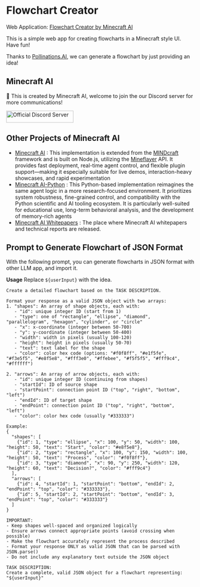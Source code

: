 # Flowchart Creator

Web Application: [Flowchart Creator by Minecraft AI](https://flowchart-creator.vercel.app/)

This is a simple web app for creating flowcharts in a Minecraft style UI. Have fun! 

Thanks to [Pollinations.AI](https://pollinations.ai/), we can generate a flowchart by just providing an idea!

## Minecraft AI
🦾 This is created by Minecraft AI, welcome to join the our Discord server for more communications! 

<a href="https://discord.gg/RKjspnTBmb" target="_blank"><img src="https://s2.loli.net/2025/04/18/CEjdFuZYA4pKsQD.png" alt="Official Discord Server" width="180" height="32"></a>

## Other Projects of Minecraft AI

- [Minecraft AI](https://github.com/aeromechanic000/minecraft-ai) : This implementation is extended from the [MINDcraft](https://github.com/kolbytn/mindcraft) framework and is built on Node.js, utilizing the [Mineflayer](https://github.com/PrismarineJS/mineflayer) API. It provides fast deployment, real-time agent control, and flexible plugin support—making it especially suitable for live demos, interaction-heavy showcases, and rapid experimentation
- [Minecraft AI-Python](https://github.com/aeromechanic000/minecraft-ai-python) : This Python-based implementation reimagines the same agent logic in a more research-focused environment. It prioritizes system robustness, fine-grained control, and compatibility with
the Python scientific and AI tooling ecosystem. It is particularly well-suited for educational use, long-term
behavioral analysis, and the development of memory-rich agents
- [Minecraft AI Whitepapers](https://github.com/aeromechanic000/minecraft-ai-whitepaper) : The place where Minecraft AI whitepapers and technical reports are released.

## Prompt to Generate Flowchart of JSON Format

With the following prompt, you can generate flowcharts in JSON format with other LLM app, and import it. 

**Usage**
Replace `${userInput}` with the idea.

```
Create a detailed flowchart based on the TASK DESCRIPTION.

Format your response as a valid JSON object with two arrays:
1. "shapes": An array of shape objects, each with:
   - "id": unique integer ID (start from 1)
   - "type": one of "rectangle", "ellipse", "diamond", "parallelogram", "hexagon", "cylinder", or "circle"
   - "x": x-coordinate (integer between 50-700)
   - "y": y-coordinate (integer between 50-400)
   - "width": width in pixels (usually 100-120)
   - "height": height in pixels (usually 50-70)
   - "text": text label for the shape
   - "color": color hex code (options: "#f0f8ff", "#e1f5fe", "#f3e5f5", "#e8f5e8", "#fff3e0", "#ffebee", "#f5f5f5", "#fff9c4", "#ffffff")

2. "arrows": An array of arrow objects, each with:
   - "id": unique integer ID (continuing from shapes)
   - "startId": ID of source shape
   - "startPoint": connection point ID ("top", "right", "bottom", "left")
   - "endId": ID of target shape
   - "endPoint": connection point ID ("top", "right", "bottom", "left")
   - "color": color hex code (usually "#333333")

Example:
{
  "shapes": [
    {"id": 1, "type": "ellipse", "x": 100, "y": 50, "width": 100, "height": 50, "text": "Start", "color": "#e8f5e8"},
    {"id": 2, "type": "rectangle", "x": 100, "y": 150, "width": 100, "height": 50, "text": "Process", "color": "#f0f8ff"},
    {"id": 3, "type": "diamond", "x": 90, "y": 250, "width": 120, "height": 60, "text": "Decision?", "color": "#fff9c4"}
  ],
  "arrows": [
    {"id": 4, "startId": 1, "startPoint": "bottom", "endId": 2, "endPoint": "top", "color": "#333333"},
    {"id": 5, "startId": 2, "startPoint": "bottom", "endId": 3, "endPoint": "top", "color": "#333333"}
  ]
}

IMPORTANT:
- Keep shapes well-spaced and organized logically
- Ensure arrows connect appropriate points (avoid crossing when possible)
- Make the flowchart accurately represent the process described
- Format your response ONLY as valid JSON that can be parsed with JSON.parse()
- Do not include any explanatory text outside the JSON object

TASK DESCRIPTION: 
Create a complete, valid JSON object for a flowchart representing: "${userInput}"
```
